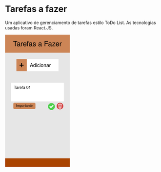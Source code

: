 # Tarefas a fazer

Um aplicativo de gerenciamento de tarefas estilo ToDo List. As tecnologias usadas foram React.JS.

![Preview do App](./Preview01.png)